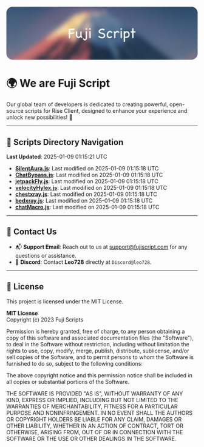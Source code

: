 ![Banner](.github/b.webp)

# 🌍 **We are Fuji Script**

Our global team of developers is dedicated to creating powerful, open-source scripts for Rise Client, designed to enhance your experience and unlock new possibilities! 🌟

---
<!-- SCRIPTS_NAVIGATION_START -->
## 📂 **Scripts Directory Navigation**

**Last Updated**: 2025-01-09 01:15:21 UTC

- **[SilentAura.js](scripts/SilentAura.js)**: Last modified on 2025-01-09 01:15:18 UTC
- **[ChatBypass.js](scripts/ChatBypass.js)**: Last modified on 2025-01-09 01:15:18 UTC
- **[jetpackFly.js](scripts/jetpackFly.js)**: Last modified on 2025-01-09 01:15:18 UTC
- **[velocityHylex.js](scripts/velocityHylex.js)**: Last modified on 2025-01-09 01:15:18 UTC
- **[chestxray.js](scripts/chestxray.js)**: Last modified on 2025-01-09 01:15:18 UTC
- **[bedxray.js](scripts/bedxray.js)**: Last modified on 2025-01-09 01:15:18 UTC
- **[chatMacro.js](scripts/chatMacro.js)**: Last modified on 2025-01-09 01:15:18 UTC

<!-- SCRIPTS_NAVIGATION_END -->

---

## 💬 **Contact Us**  
- 📬 **Support Email**: Reach out to us at [support@fujiscript.com](mailto:support@fujiscript.com) for any questions or assistance.  
- 💬 **Discord**: Contact **Leo728** directly at `Discord@leo728`.

---

## 📜 **License**

This project is licensed under the MIT License.  

**MIT License**  
Copyright (c) 2023 Fuji Scripts  

Permission is hereby granted, free of charge, to any person obtaining a copy of this software and associated documentation files (the "Software"), to deal in the Software without restriction, including without limitation the rights to use, copy, modify, merge, publish, distribute, sublicense, and/or sell copies of the Software, and to permit persons to whom the Software is furnished to do so, subject to the following conditions:  

The above copyright notice and this permission notice shall be included in all copies or substantial portions of the Software.  

THE SOFTWARE IS PROVIDED "AS IS", WITHOUT WARRANTY OF ANY KIND, EXPRESS OR IMPLIED, INCLUDING BUT NOT LIMITED TO THE WARRANTIES OF MERCHANTABILITY, FITNESS FOR A PARTICULAR PURPOSE AND NONINFRINGEMENT. IN NO EVENT SHALL THE AUTHORS OR COPYRIGHT HOLDERS BE LIABLE FOR ANY CLAIM, DAMAGES OR OTHER LIABILITY, WHETHER IN AN ACTION OF CONTRACT, TORT OR OTHERWISE, ARISING FROM, OUT OF OR IN CONNECTION WITH THE SOFTWARE OR THE USE OR OTHER DEALINGS IN THE SOFTWARE.  
